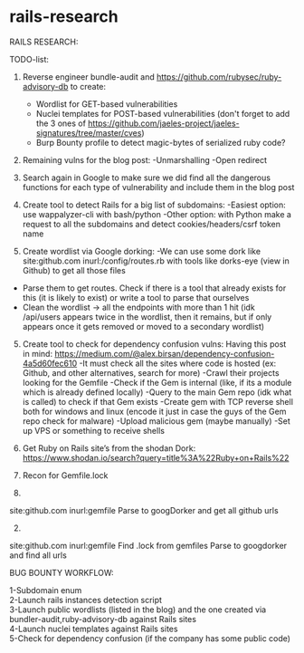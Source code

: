# rails-research

RAILS RESEARCH:

TODO-list:

1) Reverse engineer bundle-audit and https://github.com/rubysec/ruby-advisory-db to create:
   - Wordlist for GET-based vulnerabilities
   - Nuclei templates for POST-based vulnerabilities (don't forget to add the 3 ones of https://github.com/jaeles-project/jaeles-signatures/tree/master/cves)
   - Burp Bounty profile to detect magic-bytes of serialized ruby code?

2) Remaining vulns for the blog post:
   -Unmarshalling
   -Open redirect
3) Search again in Google to make sure we did find all the dangerous functions for each type of vulnerability and include them in the blog post

4) Create tool to detect Rails for a big list of subdomains:
   -Easiest option: use wappalyzer-cli with bash/python
   -Other option: with Python make a request to all the subdomains and detect cookies/headers/csrf token name

5) Create wordlist via Google dorking:
  -We can use some dork like site:github.com inurl:/config/routes.rb  with tools like dorks-eye (view in Github) to get all those files
  - Parse them to get routes. Check if there is a tool that already exists for this (it is likely to exist) or write a tool to parse that ourselves
- Clean the wordlist -> all the endpoints with more than 1 hit (idk /api/users appears twice in the wordlist, then it remains, but if only appears once it gets removed or moved to a secondary wordlist)
   
5) Create tool to check for dependency confusion vulns:
   Having this post in mind: https://medium.com/@alex.birsan/dependency-confusion-4a5d60fec610
   -It must check all the sites where code is hosted (ex: Github, and other alternatives, search for more)
   -Crawl their projects looking for the Gemfile
   -Check if the Gem is internal (like, if its a module which is already defined locally)
   -Query to the main Gem repo (idk what is called) to check if that Gem exists
   -Create gem with TCP reverse shell both for windows and linux (encode it just in case the guys of the Gem repo check for malware)
   -Upload malicious gem (maybe manually)
   -Set up VPS or something to receive shells
                                                                                                                                                                                                                                      

6) Get Ruby on Rails site’s from the shodan Dork:
https://www.shodan.io/search?query=title%3A%22Ruby+on+Rails%22

7) Recon for Gemfile.lock

1) 

site:github.com inurl:gemfile
Parse to googDorker and get all github urls

2)
site:github.com inurl:gemfile
Find .lock from gemfiles 
Parse to googdorker and find all urls
                                                                                                                                                                                                                                           
BUG BOUNTY WORKFLOW:                                                                                                                                                                                                                       
                                                                                                                                                                                                                                           
1-Subdomain enum                                                                                                                                                                                                                           
2-Launch rails instances detection script                                                                                                                                                                                                  
3-Launch public wordlists (listed in the blog) and the one created via bundler-audit,ruby-advisory-db against Rails sites                                                                                                                  
4-Launch nuclei templates against Rails sites                                                                                                                                                                                              
5-Check for dependency confusion (if the company has some public code)
